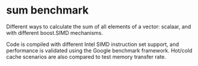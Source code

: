 # sum benchmark
Different ways to calculate the sum of all elements of a vector: scalaar, and with different boost.SIMD mechanisms.

Code is compiled with different Intel SIMD instruction set support, and performance is validated using the 
Google benchmark framework. Hot/cold cache scenarios are also compared to test memory transfer rate.
